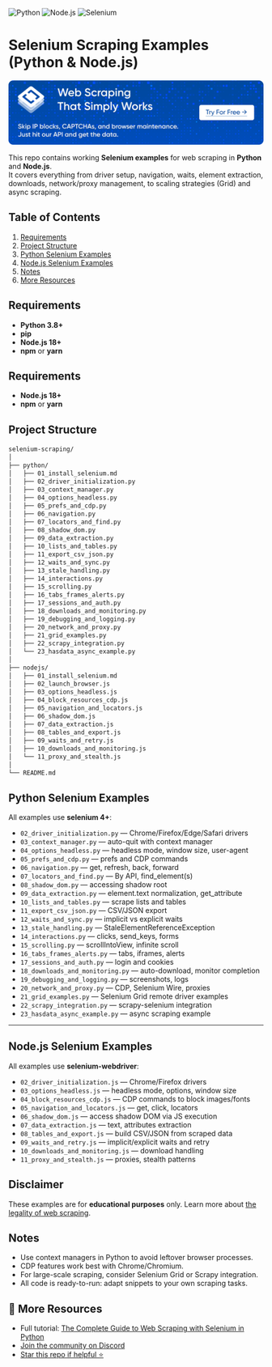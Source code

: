 ![Python](https://img.shields.io/badge/python-3.7+-blue)
![Node.js](https://img.shields.io/badge/node.js-18+-green)
![Selenium](https://img.shields.io/badge/selenium-4.36.0-blueviolet)

# Selenium Scraping Examples (Python & Node.js)
[![HasData_bannner](banner.png)](https://hasdata.com/)

This repo contains working **Selenium examples** for web scraping in **Python** and **Node.js**.  
It covers everything from driver setup, navigation, waits, element extraction, downloads, network/proxy management, to scaling strategies (Grid) and async scraping.

## Table of Contents

1. [Requirements](#requirements)  
2. [Project Structure](#project-structure)  
3. [Python Selenium Examples](#python-selenium-examples)  
4. [Node.js Selenium Examples](#nodejs-selenium-examples)   
5. [Notes](#notes)
6. [More Resources](#-more-resources)


## Requirements

- **Python 3.8+**  
- **pip**  
- **Node.js 18+**  
- **npm** or **yarn**


## Requirements

- **Node.js 18+**
- **npm** or **yarn**


## Project Structure

```
selenium-scraping/
│
├── python/
│   ├── 01_install_selenium.md
│   ├── 02_driver_initialization.py
│   ├── 03_context_manager.py
│   ├── 04_options_headless.py
│   ├── 05_prefs_and_cdp.py
│   ├── 06_navigation.py
│   ├── 07_locators_and_find.py
│   ├── 08_shadow_dom.py
│   ├── 09_data_extraction.py
│   ├── 10_lists_and_tables.py
│   ├── 11_export_csv_json.py
│   ├── 12_waits_and_sync.py
│   ├── 13_stale_handling.py
│   ├── 14_interactions.py
│   ├── 15_scrolling.py
│   ├── 16_tabs_frames_alerts.py
│   ├── 17_sessions_and_auth.py
│   ├── 18_downloads_and_monitoring.py
│   ├── 19_debugging_and_logging.py
│   ├── 20_network_and_proxy.py
│   ├── 21_grid_examples.py
│   ├── 22_scrapy_integration.py
│   └── 23_hasdata_async_example.py
│
├── nodejs/
│   ├── 01_install_selenium.md
│   ├── 02_launch_browser.js
│   ├── 03_options_headless.js
│   ├── 04_block_resources_cdp.js
│   ├── 05_navigation_and_locators.js
│   ├── 06_shadow_dom.js
│   ├── 07_data_extraction.js
│   ├── 08_tables_and_export.js
│   ├── 09_waits_and_retry.js
│   ├── 10_downloads_and_monitoring.js
│   └── 11_proxy_and_stealth.js
│
└── README.md
```

## Python Selenium Examples

All examples use **selenium 4+**:

- `02_driver_initialization.py` — Chrome/Firefox/Edge/Safari drivers  
- `03_context_manager.py` — auto-quit with context manager  
- `04_options_headless.py` — headless mode, window size, user-agent  
- `05_prefs_and_cdp.py` — prefs and CDP commands  
- `06_navigation.py` — get, refresh, back, forward  
- `07_locators_and_find.py` — By API, find_element(s)  
- `08_shadow_dom.py` — accessing shadow root  
- `09_data_extraction.py` — element.text normalization, get_attribute  
- `10_lists_and_tables.py` — scrape lists and tables  
- `11_export_csv_json.py` — CSV/JSON export  
- `12_waits_and_sync.py` — implicit vs explicit waits  
- `13_stale_handling.py` — StaleElementReferenceException  
- `14_interactions.py` — clicks, send_keys, forms  
- `15_scrolling.py` — scrollIntoView, infinite scroll  
- `16_tabs_frames_alerts.py` — tabs, iframes, alerts  
- `17_sessions_and_auth.py` — login and cookies  
- `18_downloads_and_monitoring.py` — auto-download, monitor completion  
- `19_debugging_and_logging.py` — screenshots, logs  
- `20_network_and_proxy.py` — CDP, Selenium Wire, proxies  
- `21_grid_examples.py` — Selenium Grid remote driver examples  
- `22_scrapy_integration.py` — scrapy-selenium integration  
- `23_hasdata_async_example.py` — async scraping example

---

## Node.js Selenium Examples

All examples use **selenium-webdriver**:

- `02_driver_initialization.js` — Chrome/Firefox drivers  
- `03_options_headless.js` — headless mode, options, window size  
- `04_block_resources_cdp.js` — CDP commands to block images/fonts  
- `05_navigation_and_locators.js` — get, click, locators  
- `06_shadow_dom.js` — access shadow DOM via JS execution  
- `07_data_extraction.js` — text, attributes extraction  
- `08_tables_and_export.js` — build CSV/JSON from scraped data  
- `09_waits_and_retry.js` — implicit/explicit waits and retry  
- `10_downloads_and_monitoring.js` — download handling  
- `11_proxy_and_stealth.js` — proxies, stealth patterns


## Disclaimer

These examples are for **educational purposes** only. Learn more about [the legality of web scraping](https://hasdata.com/blog/is-web-scraping-legal).


## Notes

* Use context managers in Python to avoid leftover browser processes.
* CDP features work best with Chrome/Chromium.
* For large-scale scraping, consider Selenium Grid or Scrapy integration.
* All code is ready-to-run: adapt snippets to your own scraping tasks.

## 📎 More Resources

* Full tutorial: [The Complete Guide to Web Scraping with Selenium in Python](https://hasdata.com/blog/web-scraping-using-selenium-python)
* [Join the community on Discord](https://discord.com/invite/QeuPtWpkAt)
* [Star this repo if helpful ⭐](#)